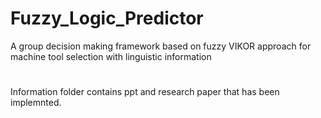 # Fuzzy_Logic_Predictor
A group decision making framework based on fuzzy VIKOR approach for machine tool selection with linguistic information
# 
Information folder contains ppt and research paper that has been implemnted.
